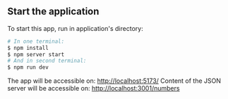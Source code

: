 ## Start the application

To start this app, run in application's directory:

```bash
# In one terminal:
$ npm install
$ npm server start
# And in second terminal:
$ npm run dev
```

The app will be accessible on: [http://localhost:5173/](http://localhost:5173/)
Content of the JSON server will be accessible on: [http://localhost:3001/numbers](http://localhost:3001/numbers)

